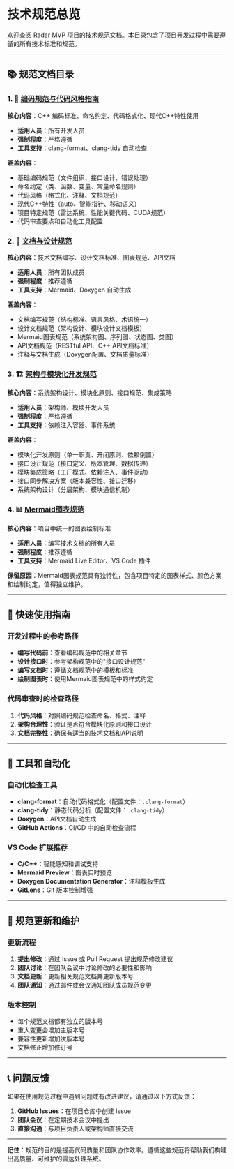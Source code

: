 # 技术规范总览

欢迎查阅 Radar MVP 项目的技术规范文档。本目录包含了项目开发过程中需要遵循的所有技术标准和规范。

---

## 📚 规范文档目录

### 1. 🎯 [编码规范与代码风格指南](./编码规范与代码风格指南.md)
**核心内容**：C++ 编码标准、命名约定、代码格式化、现代C++特性使用
- **适用人员**：所有开发人员
- **强制程度**：严格遵循
- **工具支持**：clang-format、clang-tidy 自动检查

**涵盖内容**：
- 基础编码规范（文件组织、接口设计、错误处理）
- 命名约定（类、函数、变量、常量命名规则）
- 代码风格（格式化、注释、文档规范）
- 现代C++特性（auto、智能指针、移动语义）
- 项目特定规范（雷达系统、性能关键代码、CUDA规范）
- 代码审查要点和自动化工具配置

### 2. 📖 [文档与设计规范](./文档与设计规范.md)
**核心内容**：技术文档编写、设计文档标准、图表规范、API文档
- **适用人员**：所有团队成员
- **强制程度**：推荐遵循
- **工具支持**：Mermaid、Doxygen 自动生成

**涵盖内容**：
- 文档编写规范（结构标准、语言风格、术语统一）
- 设计文档规范（架构设计、模块设计文档模板）
- Mermaid图表规范（系统架构图、序列图、状态图、类图）
- API文档规范（RESTful API、C++ API文档标准）
- 注释与文档生成（Doxygen配置、文档质量标准）

### 3. 🏗️ [架构与模块化开发规范](./架构与模块化开发规范.md)
**核心内容**：系统架构设计、模块化原则、接口规范、集成策略
- **适用人员**：架构师、模块开发人员
- **强制程度**：严格遵循
- **工具支持**：依赖注入容器、事件系统

**涵盖内容**：
- 模块化开发原则（单一职责、开闭原则、依赖倒置）
- 接口设计规范（接口定义、版本管理、数据传递）
- 模块集成策略（工厂模式、依赖注入、事件驱动）
- 接口同步解决方案（版本兼容性、接口迁移）
- 系统架构设计（分层架构、模块通信机制）

### 4. 📊 [Mermaid图表规范](./Mermaid图表规范.md)
**核心内容**：项目中统一的图表绘制标准
- **适用人员**：编写技术文档的所有人员
- **强制程度**：推荐遵循
- **工具支持**：Mermaid Live Editor、VS Code 插件

**保留原因**：Mermaid图表规范具有独特性，包含项目特定的图表样式、颜色方案和绘制约定，值得独立维护。

---

## 🎯 快速使用指南

### 开发过程中的参考路径
- **编写代码前**：查看编码规范中的相关章节
- **设计接口时**：参考架构规范中的"接口设计规范"
- **编写文档时**：遵循文档规范中的模板和标准
- **绘制图表时**：使用Mermaid图表规范中的样式约定

### 代码审查时的检查路径
1. **代码风格**：对照编码规范检查命名、格式、注释
2. **架构合理性**：验证是否符合模块化原则和接口设计
3. **文档完整性**：确保有适当的技术文档和API说明

---

## 🔧 工具和自动化

### 自动化检查工具
- **clang-format**：自动代码格式化（配置文件：`.clang-format`）
- **clang-tidy**：静态代码分析（配置文件：`.clang-tidy`）
- **Doxygen**：API文档自动生成
- **GitHub Actions**：CI/CD 中的自动检查流程

### VS Code 扩展推荐
- **C/C++**：智能感知和调试支持
- **Mermaid Preview**：图表实时预览
- **Doxygen Documentation Generator**：注释模板生成
- **GitLens**：Git 版本控制增强

---

## 📝 规范更新和维护

### 更新流程
1. **提出修改**：通过 Issue 或 Pull Request 提出规范修改建议
2. **团队讨论**：在团队会议中讨论修改的必要性和影响
3. **文档更新**：更新相关规范文档并更新版本号
4. **团队通知**：通过邮件或会议通知团队成员规范变更

### 版本控制
- 每个规范文档都有独立的版本号
- 重大变更会增加主版本号
- 兼容性更新增加次版本号
- 文档修正增加修订号

---

## 📞 问题反馈

如果在使用规范过程中遇到问题或有改进建议，请通过以下方式反馈：

1. **GitHub Issues**：在项目仓库中创建 Issue
2. **团队会议**：在定期技术会议中提出
3. **直接沟通**：与项目负责人或架构师直接交流

---

**记住**：规范的目的是提高代码质量和团队协作效率。遵循这些规范将帮助我们构建出高质量、可维护的雷达处理系统。
